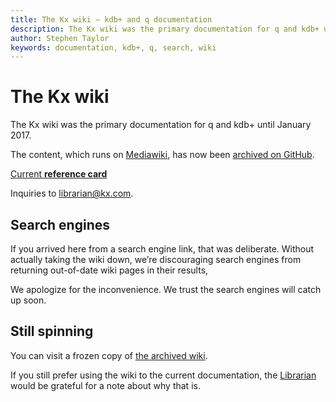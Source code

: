 ```yaml
---
title: The Kx wiki – kdb+ and q documentation
description: The Kx wiki was the primary documentation for q and kdb+ until January 2017. The content has now been archived on GitHub.
author: Stephen Taylor
keywords: documentation, kdb+, q, search, wiki
---
```

# The Kx wiki



The Kx wiki was the primary documentation for q and kdb+ until January 2017.

The content, which runs on [Mediawiki](http://mediawiki.org), 
has now been [archived on GitHub](https://github.com/kxsystems/wiki).

<i class="far fa-hand-point-right"></i>
[Current **reference card**](https://code.kx.com/v2/ref/)

Inquiries to <librarian@kx.com>. 


## Search engines

If you arrived here from a search engine link, that was deliberate.
Without actually taking the wiki down, we’re discouraging search engines from returning out-of-date wiki pages in their results, 

We apologize for the inconvenience. 
We trust the search engines will catch up soon.


## Still spinning

You can visit a frozen copy of [the archived wiki](https://code.kx.com/oldwiki/Main_Page).

If you still prefer using the wiki to the current documentation, the [Librarian](mailto:librarian@kx.com) would be grateful for a note about why that is.
